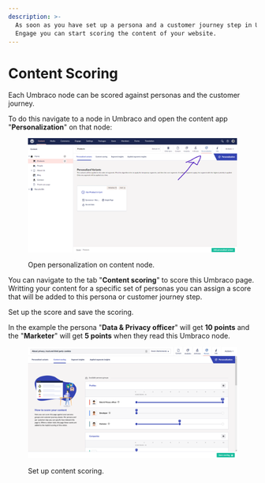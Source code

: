 ```yaml
---
description: >-
  As soon as you have set up a persona and a customer journey step in Umbraco
  Engage you can start scoring the content of your website.
---
```


# Content Scoring

Each Umbraco node can be scored against personas and the customer journey.

To do this navigate to a node in Umbraco and open the content app "**Personalization**" on that node:

<figure><img src="../../../.gitbook/assets/engage-personalization-on-content.png" alt="Open personalization on content node."><figcaption><p>Open personalization on content node.</p></figcaption></figure>

You can navigate to the tab "**Content scoring**" to score this Umbraco page. Writting your content for a specific set of personas you can assign a score that will be added to this persona or customer journey step.

Set up the score and save the scoring.

In the example the persona "**Data & Privacy officer**" will get **10 points** and the "**Marketer**" will get **5 points** when they read this Umbraco node.

<figure><img src="../../../.gitbook/assets/image (14) (1).png" alt="Set up content scoring."><figcaption><p>Set up content scoring.</p></figcaption></figure>

